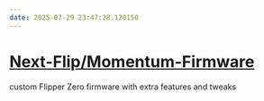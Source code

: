 ```yaml
---
date: 2025-07-29 23:47:28.120150
---
```


# [Next-Flip/Momentum-Firmware](https://github.com/Next-Flip/Momentum-Firmware)

custom Flipper Zero firmware with extra features and tweaks